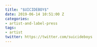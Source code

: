 ```yaml
---
title: "$UICIDEBOY$"
date: 2019-06-14 10:51:00 Z
categories:
- artist-and-label-press
tags:
- artist
twitter: https://twitter.com/suicideboys
---
```


